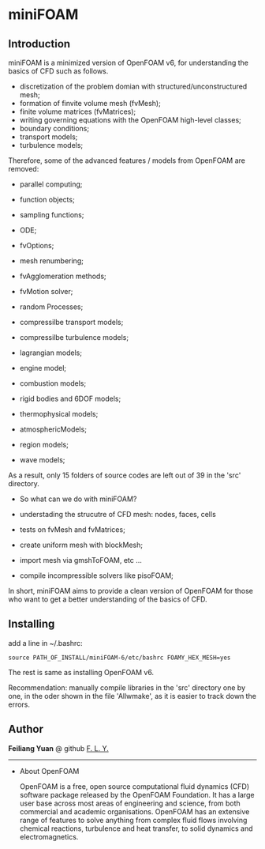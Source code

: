 # miniFOAM

## Introduction

miniFOAM is a minimized version of OpenFOAM v6, for understanding the
basics of CFD such as follows.

- discretization of the problem domian with structured/unconstructured mesh;
- formation of finvite volume mesh (fvMesh);
- finite volume matrices (fvMatrices); 
- writing governing equations with the OpenFOAM high-level classes;
- boundary conditions;
- transport models;
- turbulence models;

Therefore, some of the advanced features / models from OpenFOAM are removed:

- parallel computing;
- function objects;
- sampling functions;
- ODE;
- fvOptions;
- mesh renumbering;
- fvAgglomeration methods;
- fvMotion solver;
- random Processes;

- compressilbe transport models;
- compressilbe turbulence models;
- lagrangian models;
- engine model;
- combustion models;
- rigid bodies and 6DOF models;
- thermophysical models;
- atmosphericModels;
- region models;
- wave models;

As a result, only 15 folders of source codes are left out of 39 in the 'src' directory.

* So what can we do with miniFOAM?

- understading the strucutre of CFD mesh: nodes, faces, cells
- tests on fvMesh and fvMatrices;

- create uniform mesh with blockMesh;
- import mesh via gmshToFOAM, etc ...
- compile incompressible solvers like pisoFOAM; 

In short, miniFOAM aims to provide a clean version of OpenFOAM
for those who want to get a better understanding of the basics of CFD.

## Installing

add a line in ~/.bashrc:

```
source PATH_OF_INSTALL/miniFOAM-6/etc/bashrc FOAMY_HEX_MESH=yes
```

The rest is same as installing OpenFOAM v6.

Recommendation: manually compile libraries in the 'src' directory one by one, in the oder shown in the file 'Allwmake', as it is easier to track down the errors.


## Author

**Feiliang Yuan** @ github [F. L. Y.](https://github.com/keepfit-Zzz)
___________________________________________________________________________________
- About OpenFOAM

  OpenFOAM is a free, open source computational fluid dynamics (CFD) software
  package released by the OpenFOAM Foundation. It has a large user base across
  most areas of engineering and science, from both commercial and academic
  organisations. OpenFOAM has an extensive range of features to solve anything
  from complex fluid flows involving chemical reactions, turbulence and heat
  transfer, to solid dynamics and electromagnetics.
